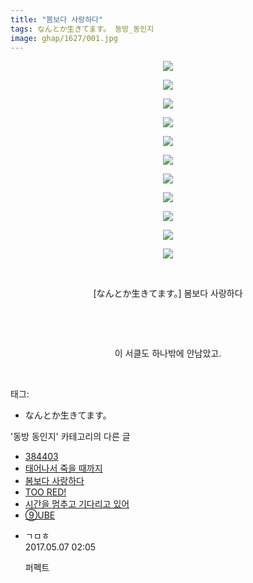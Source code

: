 ```yaml
---
title: "봄보다 사랑하다"
tags: なんとか生きてます。 동방_동인지
image: ghap/1627/001.jpg
---
```

<div class="article">
<p style="text-align: center; clear: none; float: none;"><img src="{{ site.nasurl }}/ghap/1627/001.jpg"/></p>
<p style="text-align: center; clear: none; float: none;"><img src="{{ site.nasurl }}/ghap/1627/002.jpg"/></p>
<p style="text-align: center; clear: none; float: none;"><img src="{{ site.nasurl }}/ghap/1627/003.jpg"/></p>
<p style="text-align: center; clear: none; float: none;"><img src="{{ site.nasurl }}/ghap/1627/004.jpg"/></p>
<p style="text-align: center; clear: none; float: none;"><img src="{{ site.nasurl }}/ghap/1627/005.jpg"/></p>
<p style="text-align: center; clear: none; float: none;"><img src="{{ site.nasurl }}/ghap/1627/006.jpg"/></p>
<p style="text-align: center; clear: none; float: none;"><img src="{{ site.nasurl }}/ghap/1627/007.jpg"/></p>
<p style="text-align: center; clear: none; float: none;"><img src="{{ site.nasurl }}/ghap/1627/008.jpg"/></p>
<p style="text-align: center; clear: none; float: none;"><img src="{{ site.nasurl }}/ghap/1627/009.jpg"/></p>
<p style="text-align: center; clear: none; float: none;"><img src="{{ site.nasurl }}/ghap/1627/010.jpg"/></p>
<p style="text-align: center; clear: none; float: none;"><img src="{{ site.nasurl }}/ghap/1627/011.jpg"/></p>
<p style="text-align: center; clear: none; float: none;"><br/></p>
<p style="text-align: center; clear: none; float: none;">[なんとか生きてます。] 봄보다 사랑하다</p>
<p style="text-align: center; clear: none; float: none;"><br/></p>
<p style="text-align: center; clear: none; float: none;"><br/></p>
<p style="text-align: center; clear: none; float: none;">이 서클도 하나밖에 안남았고.</p>
<p><br/></p>
</div><div class="tagTrail">
<p>태그: </p>
<ul>
<li>なんとか生きてます。</li>
</ul>
</div><div class="another">
<p>'동방 동인지' 카테고리의 다른 글</p>
<ul>
<li><a href="/2016-08-16-ghap_1629">384403</a></li>
<li><a href="/2016-08-16-ghap_1628">태어나서 죽을 때까지</a></li>
<li><a href="/2016-08-16-ghap_1627">봄보다 사랑하다</a></li>
<li><a href="/2016-08-16-ghap_1626">TOO RED!</a></li>
<li><a href="/2016-08-16-ghap_1625">시간을 멈추고 기다리고 있어</a></li>
<li><a href="/2016-08-16-ghap_1624">⑨UBE</a></li>
</ul>
</div><div class="cb_module cb_fluid">
<div class="cb_wrt cb_profile">
<div class="comment">
<ul>
<li class="cb_thumb_off" id="comment14982454">
<div class="cb_comment_area">
<div class="cb_info_area">
<div class="cb_section">
<span class="cb_nick_name">ㄱㅁㅎ</span>
</div>
<div class="cb_section">
<span class="cb_date">2017.05.07 02:05 </span>
</div>
</div>
<div class="cb_dsc_comment">
<p class="cb_dsc">
											퍼펙트
										</p>
</div>
</div></li>
</ul>
</div>
</div><!-- commentList close -->
</div>